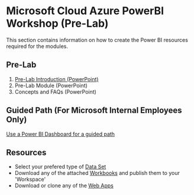 # Microsoft Cloud Azure PowerBI Workshop (Pre-Lab)
This section contains information on how to create the Power BI resources required for the modules.

## Pre-Lab

1. [Pre-Lab Introduction (PowerPoint)](https://microsoft-my.sharepoint.com/:p:/p/hachaudh/EUtW9fsR5EBEimbBXBohEzcBUPlf_7c6pOuwspNYn2WI5g?e=LcSiMk)
2. Pre-Lab Module (PowerPoint)
3. Concepts and FAQs (PowerPoint)


## Guided Path (For Microsoft Internal Employees Only)
[Use a Power BI Dashboard for a guided path](https://msit.powerbi.com/groups/me/apps/b8b1db8c-97e7-4bb6-a350-94f4b08ff7f3)

## Resources
- Select your prefered type of [Data Set](https://github.com/hnc198/AzurePowerBI/tree/master/1.%20Data%20Sets)
- Download any of the attached [Workbooks](https://github.com/hnc198/AzurePowerBI/tree/master/2.%20Workbooks) and publish them to your 'Workspace' 
- Download or clone any of the [Web Apps](https://github.com/hnc198/AzurePowerBI/tree/master/3.%20Web%20Apps) 
